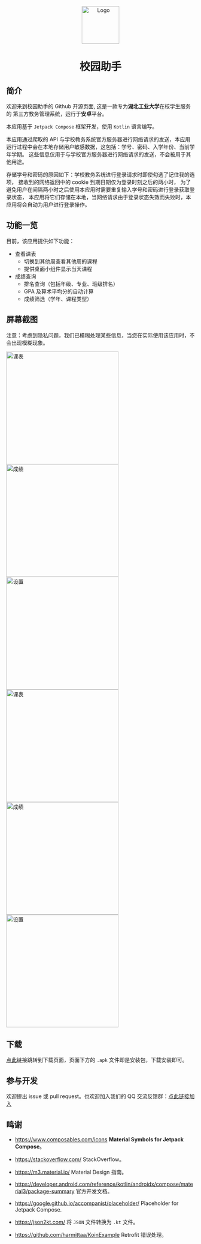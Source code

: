 <div align="center">

<img src="https://github.com/founchoo/CampusHelper/assets/24630338/dc2346ad-033f-475f-a533-e4d1f5b5a16d" alt="Logo" width="100">

# 校园助手
</div>

## 简介

欢迎来到校园助手的 Github 开源页面, 这是一款专为**湖北工业大学**在校学生服务的
第三方教务管理系统，运行于**安卓**平台。

本应用基于 `Jetpack Compose` 框架开发，使用 `Kotlin` 语言编写。

本应用通过爬取的 API 与学校教务系统官方服务器进行网络请求的发送，本应用
运行过程中会在本地存储用户敏感数据，这包括：学号、密码、入学年份、当前学年学期。
这些信息仅用于与学校官方服务器进行网络请求的发送，不会被用于其他用途。

存储学号和密码的原因如下：学校教务系统进行登录请求时即使勾选了记住我的选项，
接收到的网络返回中的 cookie 到期日期仅为登录时刻之后的两小时，
为了避免用户在间隔两小时之后使用本应用时需要重复输入学号和密码进行登录获取登录状态，
本应用将它们存储在本地，当网络请求由于登录状态失效而失败时，本应用将会自动为用户进行登录操作。

## 功能一览

目前，该应用提供如下功能：

- 查看课表
  - 切换到其他周查看其他周的课程
  - 提供桌面小组件显示当天课程
- 成绩查询
  - 排名查询（包括年级、专业、班级排名）
  - GPA 及算术平均分的自动计算
  - 成绩筛选（学年、课程类型）

## 屏幕截图

注意：考虑到隐私问题，我们已模糊处理某些信息，当您在实际使用该应用时，不会出现模糊现象。

<img src="https://github.com/founchoo/CampusHelper/assets/24630338/6cfb4de2-d946-48ba-ab30-307eebd8cd0e" alt="课表" width="300">
<img src="https://github.com/founchoo/CampusHelper/assets/24630338/5e51b66e-de49-4d17-adb5-842fc3e8ee9c" alt="成绩" width="300">
<img src="https://github.com/founchoo/CampusHelper/assets/24630338/569e023d-1731-495c-803a-a2046cbc4e69" alt="设置" width="300">

<img src="https://github.com/founchoo/CampusHelper/assets/24630338/5bbbc3f4-7ebb-464c-92dc-e9840674e104" alt="课表" width="300">
<img src="https://github.com/founchoo/CampusHelper/assets/24630338/38bd1006-d3e2-48e0-aeeb-4ef597c568d8" alt="成绩" width="300">
<img src="https://github.com/founchoo/CampusHelper/assets/24630338/2003885d-967a-4cca-802b-870249db0846" alt="设置" width="300">

## 下载

[点此](https://github.com/founchoo/CampusHelper/releases/latest)链接跳转到下载页面，页面下方的 `.apk` 文件即是安装包，下载安装即可。

## 参与开发

欢迎提出 issue 或 pull request。也欢迎加入我们的 QQ 交流反馈群：[点此链接加入](http://qm.qq.com/cgi-bin/qm/qr?_wv=1027&k=VLnZWjYQIT2laeBM4b3YXXrsAqyG9Igd&authKey=I%2FuZwBycJTU04QvDVyU1%2FbtjesWFu%2FP5eNOQl0mMxeuo8fD%2Bn8%2BtcY50K8TpNFSg&noverify=0&group_code=422915042)

## 鸣谢

- https://www.composables.com/icons **Material Symbols for Jetpack Compose**。

- https://stackoverflow.com/ StackOverflow。

- https://m3.material.io/ Material Design 指南。

- https://developer.android.com/reference/kotlin/androidx/compose/material3/package-summary 官方开发文档。

- https://google.github.io/accompanist/placeholder/ Placeholder for Jetpack Compose.

- https://json2kt.com/ 将 `JSON` 文件转换为 `.kt` 文件。

- https://github.com/harmittaa/KoinExample Retrofit 错误处理。
